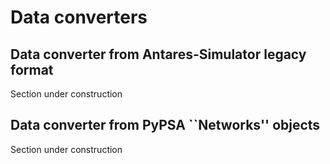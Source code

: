 # Data converters

## Data converter from Antares-Simulator legacy format

Section under construction


## Data converter from PyPSA ``Networks'' objects

Section under construction